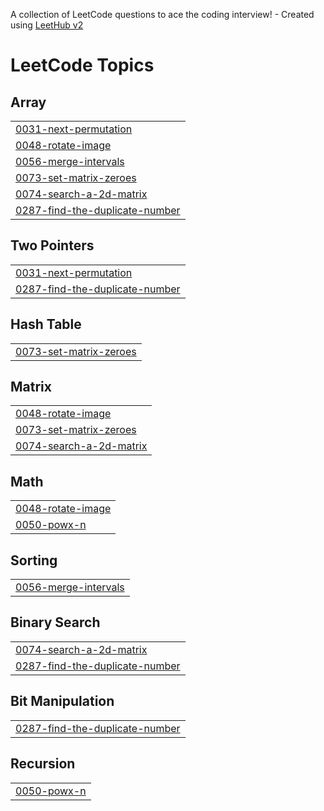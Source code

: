 A collection of LeetCode questions to ace the coding interview! - Created using [LeetHub v2](https://github.com/arunbhardwaj/LeetHub-2.0)
<!---LeetCode Topics Start-->
# LeetCode Topics
## Array
|  |
| ------- |
| [0031-next-permutation](https://github.com/shivani8305/DSA-Java/tree/master/0031-next-permutation) |
| [0048-rotate-image](https://github.com/shivani8305/DSA-Java/tree/master/0048-rotate-image) |
| [0056-merge-intervals](https://github.com/shivani8305/DSA-Java/tree/master/0056-merge-intervals) |
| [0073-set-matrix-zeroes](https://github.com/shivani8305/DSA-Java/tree/master/0073-set-matrix-zeroes) |
| [0074-search-a-2d-matrix](https://github.com/shivani8305/DSA-Java/tree/master/0074-search-a-2d-matrix) |
| [0287-find-the-duplicate-number](https://github.com/shivani8305/DSA-Java/tree/master/0287-find-the-duplicate-number) |
## Two Pointers
|  |
| ------- |
| [0031-next-permutation](https://github.com/shivani8305/DSA-Java/tree/master/0031-next-permutation) |
| [0287-find-the-duplicate-number](https://github.com/shivani8305/DSA-Java/tree/master/0287-find-the-duplicate-number) |
## Hash Table
|  |
| ------- |
| [0073-set-matrix-zeroes](https://github.com/shivani8305/DSA-Java/tree/master/0073-set-matrix-zeroes) |
## Matrix
|  |
| ------- |
| [0048-rotate-image](https://github.com/shivani8305/DSA-Java/tree/master/0048-rotate-image) |
| [0073-set-matrix-zeroes](https://github.com/shivani8305/DSA-Java/tree/master/0073-set-matrix-zeroes) |
| [0074-search-a-2d-matrix](https://github.com/shivani8305/DSA-Java/tree/master/0074-search-a-2d-matrix) |
## Math
|  |
| ------- |
| [0048-rotate-image](https://github.com/shivani8305/DSA-Java/tree/master/0048-rotate-image) |
| [0050-powx-n](https://github.com/shivani8305/DSA-Java/tree/master/0050-powx-n) |
## Sorting
|  |
| ------- |
| [0056-merge-intervals](https://github.com/shivani8305/DSA-Java/tree/master/0056-merge-intervals) |
## Binary Search
|  |
| ------- |
| [0074-search-a-2d-matrix](https://github.com/shivani8305/DSA-Java/tree/master/0074-search-a-2d-matrix) |
| [0287-find-the-duplicate-number](https://github.com/shivani8305/DSA-Java/tree/master/0287-find-the-duplicate-number) |
## Bit Manipulation
|  |
| ------- |
| [0287-find-the-duplicate-number](https://github.com/shivani8305/DSA-Java/tree/master/0287-find-the-duplicate-number) |
## Recursion
|  |
| ------- |
| [0050-powx-n](https://github.com/shivani8305/DSA-Java/tree/master/0050-powx-n) |
<!---LeetCode Topics End-->